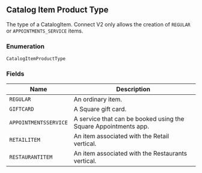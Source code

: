 ## Catalog Item Product Type

The type of a CatalogItem. Connect V2 only allows the creation of `REGULAR` or `APPOINTMENTS_SERVICE` items.

### Enumeration

`CatalogItemProductType`

### Fields

| Name | Description |
|  --- | --- |
| `REGULAR` | An ordinary item. |
| `GIFTCARD` | A Square gift card. |
| `APPOINTMENTSSERVICE` | A service that can be booked using the Square Appointments app. |
| `RETAILITEM` | An item associated with the Retail vertical. |
| `RESTAURANTITEM` | An item associated with the Restaurants vertical. |

